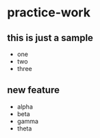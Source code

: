 # practice-work

## this is just a sample
* one
* two
* three

## new feature
* alpha
* beta
* gamma
* theta
